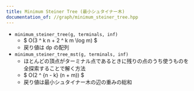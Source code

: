 ```yaml
---
title: Minimum Steiner Tree (最小シュタイナー木)
documentation_of: //graph/minimum_steiner_tree.hpp
---
```


- `minimum_steiner_tree(g, terminals, inf)`
    - $ O(3 ^ k n + 2 ^ k m \log m) $
    - 戻り値は dp の配列
- `minimum_steiner_tree_mst(g, terminals, inf)`
    - ほとんどの頂点がターミナル点であるときに残りの点のうち使うものを全探索することで解く方法
    - $ O(2 ^ {n - k} (n + m)) $
    - 戻り値は最小シュタイナー木の辺の重みの総和

